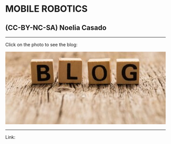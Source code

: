 # MOBILE ROBOTICS            

## (CC-BY-NC-SA) Noelia Casado

-----------

Click on the photo to see the blog:

<div align="">
  <a href="">
    <img src="blog_noelia.jpg"
    width="600"
    alt="Link to Blog">
  </a>
</div>

-----------

Link:
